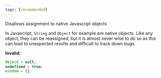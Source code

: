 ```yaml
---
tags: [recommended]
---
```


Disallows assignment to native Javascript objects

In Javascript, `String` and `Object` for example are native objects. Like any
object, they can be reassigned, but it is almost never wise to do so as this can
lead to unexpected results and difficult to track down bugs.

**Invalid:**

```typescript
Object = null;
undefined = true;
window = {};
```
